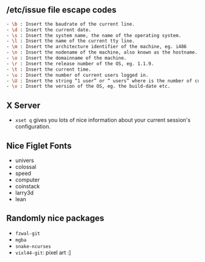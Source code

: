 ## /etc/issue file escape codes
``` sh
- \b : Insert the baudrate of the current line.
- \d : Insert the current date.
- \s : Insert the system name, the name of the operating system.
- \l : Insert the name of the current tty line.
- \m : Insert the architecture identifier of the machine, eg. i486
- \n : Insert the nodename of the machine, also known as the hostname.
- \o : Insert the domainname of the machine.
- \r : Insert the release number of the OS, eg. 1.1.9.
- \t : Insert the current time.
- \u : Insert the number of current users logged in.
- \U : Insert the string “1 user” or “ users” where is the number of current users logged in.
- \v : Insert the version of the OS, eg. the build-date etc.
```

## X Server
- `xset q` gives you lots of nice information about your current session's configuration.

## Nice Figlet Fonts
- univers
- colossal
- speed
- computer
- coinstack
- larry3d
- lean

## Randomly nice packages
- `fzwal-git`
- `mgba`
- `snake-ncurses`
- `vixl44-git`: pixel art :]
